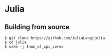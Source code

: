 # Julia

## Building from source

```
$ git clone https://github.com/JuliaLang/julia
$ cd julia
$ make -j $num_of_cpu_cores
```
